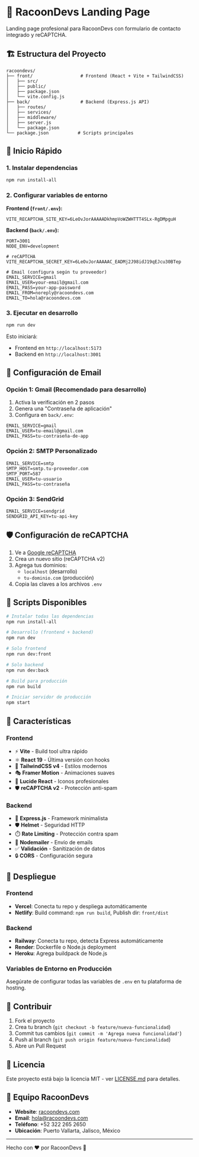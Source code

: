 # 🦝 RacoonDevs Landing Page

Landing page profesional para RacoonDevs con formulario de contacto integrado y reCAPTCHA.

## 🏗️ Estructura del Proyecto

```
racoondevs/
├── front/                  # Frontend (React + Vite + TailwindCSS)
│   ├── src/
│   ├── public/
│   ├── package.json
│   └── vite.config.js
├── back/                   # Backend (Express.js API)
│   ├── routes/
│   ├── services/
│   ├── middleware/
│   ├── server.js
│   └── package.json
└── package.json           # Scripts principales
```

## 🚀 Inicio Rápido

### 1. Instalar dependencias
```bash
npm run install-all
```

### 2. Configurar variables de entorno

**Frontend (`front/.env`):**
```env
VITE_RECAPTCHA_SITE_KEY=6LeOvJorAAAAADkhmpVoWZWHTTT4SLx-RgDMpguH
```

**Backend (`back/.env`):**
```env
PORT=3001
NODE_ENV=development

# reCAPTCHA
VITE_RECAPTCHA_SECRET_KEY=6LeOvJorAAAAAC_EADMj2J98idJ19qEJcu30BTep

# Email (configura según tu proveedor)
EMAIL_SERVICE=gmail
EMAIL_USER=your-email@gmail.com
EMAIL_PASS=your-app-password
EMAIL_FROM=noreply@racoondevs.com
EMAIL_TO=hola@racoondevs.com
```

### 3. Ejecutar en desarrollo
```bash
npm run dev
```

Esto iniciará:
- Frontend en `http://localhost:5173`
- Backend en `http://localhost:3001`

## 📧 Configuración de Email

### Opción 1: Gmail (Recomendado para desarrollo)
1. Activa la verificación en 2 pasos
2. Genera una "Contraseña de aplicación"
3. Configura en `back/.env`:
```env
EMAIL_SERVICE=gmail
EMAIL_USER=tu-email@gmail.com
EMAIL_PASS=tu-contraseña-de-app
```

### Opción 2: SMTP Personalizado
```env
EMAIL_SERVICE=smtp
SMTP_HOST=smtp.tu-proveedor.com
SMTP_PORT=587
EMAIL_USER=tu-usuario
EMAIL_PASS=tu-contraseña
```

### Opción 3: SendGrid
```env
EMAIL_SERVICE=sendgrid
SENDGRID_API_KEY=tu-api-key
```

## 🛡️ Configuración de reCAPTCHA

1. Ve a [Google reCAPTCHA](https://www.google.com/recaptcha/admin)
2. Crea un nuevo sitio (reCAPTCHA v2)
3. Agrega tus dominios:
   - `localhost` (desarrollo)
   - `tu-dominio.com` (producción)
4. Copia las claves a los archivos `.env`

## 🔧 Scripts Disponibles

```bash
# Instalar todas las dependencias
npm run install-all

# Desarrollo (frontend + backend)
npm run dev

# Solo frontend
npm run dev:front

# Solo backend
npm run dev:back

# Build para producción
npm run build

# Iniciar servidor de producción
npm start
```

## 📂 Características

### Frontend
- ⚡ **Vite** - Build tool ultra rápido
- ⚛️ **React 19** - Última versión con hooks
- 🎨 **TailwindCSS v4** - Estilos modernos
- 🎭 **Framer Motion** - Animaciones suaves
- 🎯 **Lucide React** - Iconos profesionales
- 🛡️ **reCAPTCHA v2** - Protección anti-spam

### Backend
- 🚀 **Express.js** - Framework minimalista
- 🛡️ **Helmet** - Seguridad HTTP
- ⏱️ **Rate Limiting** - Protección contra spam
- 📧 **Nodemailer** - Envío de emails
- ✅ **Validación** - Sanitización de datos
- 🔒 **CORS** - Configuración segura

## 🚀 Despliegue

### Frontend
- **Vercel**: Conecta tu repo y despliega automáticamente
- **Netlify**: Build command: `npm run build`, Publish dir: `front/dist`

### Backend
- **Railway**: Conecta tu repo, detecta Express automáticamente
- **Render**: Dockerfile o Node.js deployment
- **Heroku**: Agrega buildpack de Node.js

### Variables de Entorno en Producción
Asegúrate de configurar todas las variables de `.env` en tu plataforma de hosting.

## 🤝 Contribuir

1. Fork el proyecto
2. Crea tu branch (`git checkout -b feature/nueva-funcionalidad`)
3. Commit tus cambios (`git commit -m 'Agrega nueva funcionalidad'`)
4. Push al branch (`git push origin feature/nueva-funcionalidad`)
5. Abre un Pull Request

## 📄 Licencia

Este proyecto está bajo la licencia MIT - ver [LICENSE.md](LICENSE.md) para detalles.

## 👥 Equipo RacoonDevs

- **Website**: [racoondevs.com](https://racoondevs.com)
- **Email**: hola@racoondevs.com
- **Teléfono**: +52 322 265 2650
- **Ubicación**: Puerto Vallarta, Jalisco, México

---

Hecho con ❤️ por RacoonDevs 🦝
